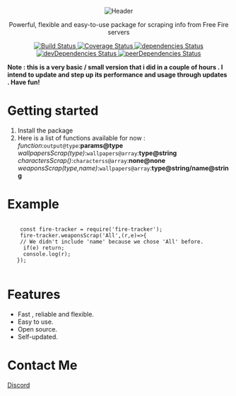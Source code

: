<p align="center">
   <img src="https://raw.githubusercontent.com/kokkoooo/fire-tracker/master/header.png?token=AKIFUTBH4QANTQQVFZHD34C6GMSWQ" alt="Header">
</p>

<p align="center">
  Powerful, flexible and easy-to-use package for scraping info from Free Fire servers
</p>

<p align="center">
  <a href="https://travis-ci.org/kokkoooo/fire-tracker">
    <img src="https://travis-ci.org/kokkoooo/fire-tracker.svg?branch=master" alt="Build Status">
  </a>
  <a href="https://coveralls.io/github/kokkoooo/fire-tracker?branch=master">
    <img src="https://coveralls.io/repos/github/kokkoooo/fire-tracker/badge.svg?branch=master" alt="Coverage Status">
  </a>
  <a href="https://david-dm.org/kokkoooo/fire-tracker">
    <img src="https://david-dm.org/kokkoooo/fire-tracker/status.svg" alt="dependencies Status">
  </a>
  <a href="https://david-dm.org/kokkoooo/fire-tracker?type=dev">
    <img src="https://david-dm.org/kokkoooo/fire-tracker/dev-status.svg" alt="devDependencies Status">
  </a>
  <a href="https://david-dm.org/kokkoooo/fire-tracker?type=peer">
    <img src="https://david-dm.org/kokkoooo/fire-tracker/peer-status.svg" alt="peerDependencies Status">
  </a>
</p>

**Note : this is a very basic / small version that i did in a couple of hours . I intend to update and step up its performance and usage through updates . Have fun!**

# Getting started
1. Install the package
2. Here is a list of functions available for now :
   *function*:`output@type`:**params@type**
   *wallpapersScrap(type)*:`wallpapers@array`:**type@string**
   *charactersScrap()*:`characterss@array`:**none@none**
   *weaponsScrap(type,name)*:`wallpapers@array`:**type@string/name@string**

# Example
   <code>
   	const fire-tracker = require('fire-tracker');
   	fire-tracker.weaponsScrap('All',(r,e)=>{
   	// We didn't include 'name' because we chose 'All' before.
     if(e) return;
     console.log(r);
   });
   </code>
  
# Features
- Fast , reliable and flexible.
- Easy to use.
- Open source.
- Self-updated.

# Contact Me

<a href="https://discord.gg/aPs6MgE">Discord</a>

